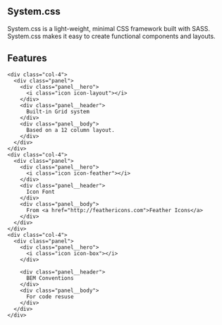 <section class="container container--pad">
  <h1>System.css</h1>
  <p>System.css is a light-weight, minimal CSS framework built with SASS. System.css makes it easy to create functional components and layouts.</p>
</section>
<section class="container container--pad">
  <h2>Features</h2>
  <div class="row">

    <div class="col-4">
      <div class="panel">
        <div class="panel__hero">
          <i class="icon icon-layout"></i>
        </div>
        <div class="panel__header">
          Built-in Grid system
        </div>
        <div class="panel__body">
          Based on a 12 column layout.
        </div>
      </div>
    </div>
    <div class="col-4">
      <div class="panel">
        <div class="panel__hero">
          <i class="icon icon-feather"></i>
        </div>
        <div class="panel__header">
          Icon Font
        </div>
        <div class="panel__body">
          From <a href="http://feathericons.com">Feather Icons</a>
        </div>
      </div>
    </div>
    <div class="col-4">
      <div class="panel">
        <div class="panel__hero">
          <i class="icon icon-box"></i>
        </div>
          
        <div class="panel__header">
          BEM Conventions
        </div>
        <div class="panel__body">
          For code resuse
        </div>
      </div>
    </div>
  </div>
</section>
